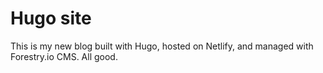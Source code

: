# Hugo site
This is my new blog built with Hugo, hosted on Netlify, and managed with Forestry.io CMS. All good.
